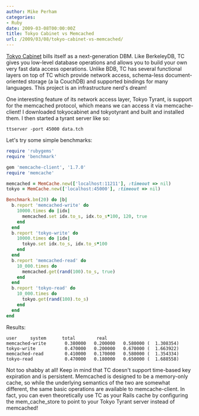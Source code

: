 ```yaml
---
author: Mike Perham
categories:
- Ruby
date: 2009-03-08T00:00:00Z
title: Tokyo Cabinet vs Memcached
url: /2009/03/08/tokyo-cabinet-vs-memcached/
---
```


[Tokyo Cabinet][1] bills itself as a next-generation DBM. Like BerkeleyDB, TC gives you low-level database operations and allows you to build your own very fast data access operations. Unlike BDB, TC has several functional layers on top of TC which provide network access, schema-less document-oriented storage (a la CouchDB) and supported bindings for many languages. This project is an infrastructure nerd's dream!

One interesting feature of its network access layer, Tokyo Tyrant, is support for the memcached protocol, which means we can access it via memcache-client! I downloaded tokyocabinet and tokyotyrant and built and installed them. I then started a tyrant server like so:

```
ttserver -port 45000 data.tch
```

Let's try some simple benchmarks:

```ruby
require 'rubygems'
require 'benchmark'

gem 'memcache-client', '1.7.0'
require 'memcache'

memcached = MemCache.new(['localhost:11211'], :timeout => nil)
tokyo = MemCache.new(['localhost:45000'], :timeout => nil)

Benchmark.bm(20) do |b|
  b.report 'memcached-write' do
    10000.times do |idx|
      memcached.set idx.to_s, idx.to_s*100, 120, true
    end
  end
  b.report 'tokyo-write' do
    10000.times do |idx|
      tokyo.set idx.to_s, idx.to_s*100
    end
  end
  b.report 'memcached-read' do
    10_000.times do
      memcached.get(rand(100).to_s, true)
    end
  end
  b.report 'tokyo-read' do
    10_000.times do
      tokyo.get(rand(100).to_s)
    end
  end
end
```

Results:

```
user     system      total        real
memcached-write       0.380000   0.200000   0.580000 (  1.308354)
tokyo-write           0.470000   0.200000   0.670000 (  1.663922)
memcached-read        0.410000   0.170000   0.580000 (  1.354334)
tokyo-read            0.470000   0.180000   0.650000 (  1.688558)
```

Not too shabby at all! Keep in mind that TC doesn't support time-based key expiration and is persistent. Memcached is designed to be a memory-only cache, so while the underlying semantics of the two are somewhat different, the same basic operations are available to memcache-client. In fact, you can even theoretically use TC as your Rails cache by configuring the mem\_cache\_store to point to your Tokyo Tyrant server instead of memcached!

 [1]: http://www.igvita.com/2009/02/13/tokyo-cabinet-beyond-key-value-store/
